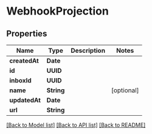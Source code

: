 # WebhookProjection

## Properties
Name | Type | Description | Notes
------------ | ------------- | ------------- | -------------
**createdAt** | **Date** |  | 
**id** | **UUID** |  | 
**inboxId** | **UUID** |  | 
**name** | **String** |  | [optional] 
**updatedAt** | **Date** |  | 
**url** | **String** |  | 

[[Back to Model list]](../README.md#documentation-for-models) [[Back to API list]](../README.md#documentation-for-api-endpoints) [[Back to README]](../README.md)


